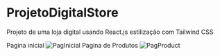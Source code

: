 # ProjetoDigitalStore
Projeto de uma loja digital usando React.js estilização com Tailwind CSS 

Pagina inicial  ![PagInicial](https://github.com/user-attachments/assets/33ff95a0-5a03-4cee-93db-6d103a67c378) 
Pagina de Produtos ![PagProduct](https://github.com/user-attachments/assets/b84dbd05-b672-46ce-ba3f-d770762a8069)

